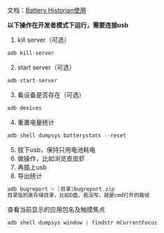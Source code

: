 文档：[Battery Historian使用](https://developer.android.google.cn/topic/performance/power/battery-historian?hl=zh_cn)

**以下操作在开发者模式下运行，需要连接usb**
1. kill server（可选）
```java
adb kill-server
```
2. start server（可选）
```java
adb start-server
```
3. 看设备是否存在（可选）
```java
adb devices
```
4. 重置电量统计
```java
adb shell dumpsys batterystats --reset
```
5. 拔下usb，保持只用电池耗电
6. 做操作，比如浏览皮皮虾
7. 再插上usb
8. 导出统计
```java
adb bugreport > [目录]bugreport.zip
目录指的是存储目录，比如D盘，若没写，就是cmd打开的路径
```

查看当前显示的应用包名及触摸焦点
```java
adb shell dumpsys window | findstr mCurrentFocus
```

